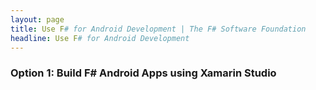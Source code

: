 ```yaml
---
layout: page
title: Use F# for Android Development | The F# Software Foundation
headline: Use F# for Android Development
---
```


### Option 1: Build F# Android Apps using Xamarin Studio

